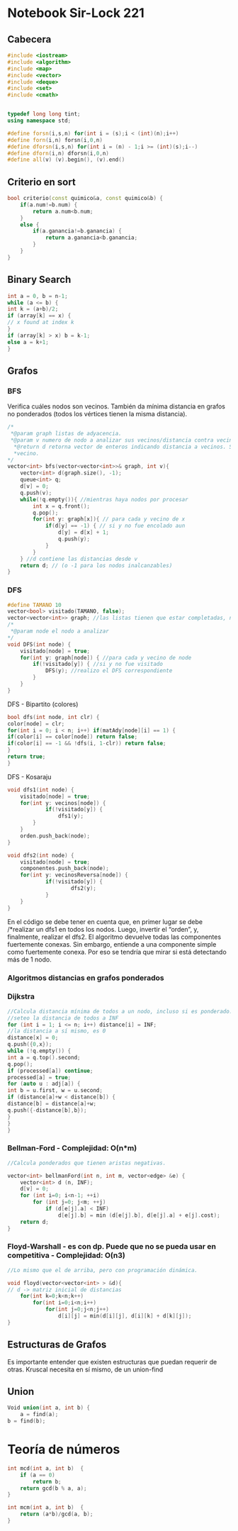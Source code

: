 # Notebook Sir-Lock 221

## Cabecera

```c++
#include <iostream>
#include <algorithm>
#include <map>
#include <vector>
#include <deque>
#include <set>
#include <cmath>


typedef long long tint;
using namespace std;

#define forsn(i,s,n) for(int i = (s);i < (int)(n);i++)
#define forn(i,n) forsn(i,0,n)
#define dforsn(i,s,n) for(int i = (n) - 1;i >= (int)(s);i--)
#define dforn(i,n) dforsn(i,0,n)
#define all(v) (v).begin(), (v).end()
```

## Criterio en sort

```c++
bool criterio(const quimico&a, const quimico&b) {
    if(a.num!=b.num) {
        return a.num<b.num;
    }
    else {
        if(a.ganancia!=b.ganancia) {
            return a.ganancia<b.ganancia;
        }
    }
}
```

## Binary Search

```c++
int a = 0, b = n-1;
while (a <= b) {
int k = (a+b)/2;
if (array[k] == x) {
// x found at index k
}
if (array[k] > x) b = k-1;
else a = k+1;
}
```

## Grafos 
### BFS

Verifica cuáles nodos son vecinos. También da mínima distancia en grafos no ponderados (todos los vértices tienen la misma distancia).
```c++
/*
 *@param graph listas de adyacencia.
 *@param v numero de nodo a analizar sus vecinos/distancia contra vecinos.
  *@return d retorna vector de enteros indicando distancia a vecinos. Si la distancia es = -1, entonces no es                                                         
  *vecino.
*/
vector<int> bfs(vector<vector<int>>& graph, int v){
    vector<int> d(graph.size(), -1);
    queue<int> q;
    d[v] = 0;
    q.push(v);
    while(!q.empty()){ //mientras haya nodos por procesar
        int x = q.front();
        q.pop();
        for(int y: graph[x]){ // para cada y vecino de x
            if(d[y] == -1) { // si y no fue encolado aun
                d[y] = d[x] + 1;
                q.push(y);
            }
        }
    } //d contiene las distancias desde v
    return d; // (o -1 para los nodos inalcanzables)
}
```

### DFS

```c++
#define TAMANO 10
vector<bool> visitado(TAMANO, false);
vector<vector<int>> graph; //las listas tienen que estar completadas, no podes hacer DFS de la nada :P
/*
 *@param node el nodo a analizar
*/
void DFS(int node) {
    visitado[node] = true;
    for(int y: graph[node]) { //para cada y vecino de node
        if(!visitado[y]) { //si y no fue visitado
            DFS(y); //realizo el DFS correspondiente
        }
    }
}
```

DFS - Bipartito (colores)

```c++
bool dfs(int node, int clr) {
color[node] = clr;
for(int i = 0; i < n; i++) if(matAdy[node][i] == 1) {
if(color[i] == color[node]) return false;
if(color[i] == -1 && !dfs(i, 1-clr)) return false;
}
return true;
}
```

DFS - Kosaraju
```c++
void dfs1(int node) {
    visitado[node] = true;
    for(int y: vecinos[node]) {
            if(!visitado[y]) { 
                dfs1(y);
        }
    }
    orden.push_back(node);
}

void dfs2(int node) {
    visitado[node] = true;
    componentes.push_back(node);
    for(int y: vecinosReversa[node]) { 
            if(!visitado[y]) {
                    dfs2(y);
            }
    }
}
```

En el código se debe tener en cuenta que, en primer lugar se debe /*realizar un dfs1 en todos los nodos. Luego, invertir el “orden”, y, finalmente, realizar el dfs2. El algoritmo devuelve todas las componentes fuertemente conexas. Sin embargo, entiende a una componente simple como fuertemente conexa. Por eso se tendría que mirar si está detectando más de 1 nodo.

### Algoritmos distancias en grafos ponderados

### Dijkstra

```c++
//Calcula distancia mínima de todos a un nodo, incluso si es ponderado. Las aristas NO pueden ser negativas.
//seteo la distancia de todos a INF
for (int i = 1; i <= n; i++) distance[i] = INF;
//la distancia a sí mismo, es 0
distance[x] = 0;
q.push({0,x});
while (!q.empty()) {
int a = q.top().second;
q.pop();
if (processed[a]) continue;
processed[a] = true;
for (auto u : adj[a]) {
int b = u.first, w = u.second;
if (distance[a]+w < distance[b]) {
distance[b] = distance[a]+w;
q.push({-distance[b],b});
}
}
}
```
### Bellman-Ford - Complejidad: O(n*m)

```c++
//Calcula ponderados que tienen aristas negativas.

vector<int> bellmanFord(int n, int m, vector<edge> &e) {
    vector<int> d (n, INF);
    d[v] = 0;
    for (int i=0; i<n-1; ++i)
        for (int j=0; j<m; ++j)
            if (d[e[j].a] < INF)
                d[e[j].b] = min (d[e[j].b], d[e[j].a] + e[j].cost);
    return d;
}
```

### Floyd-Warshall - es con dp. Puede que no se pueda usar en competitiva - Complejidad: O(n3)


```c++
//Lo mismo que el de arriba, pero con programación dinámica.

void floyd(vector<vector<int> > &d){
// d -> matriz inicial de distancias
    for(int k=0;k<n;k++)
        for(int i=0;i<n;i++)
            for(int j=0;j<n;j++)
                d[i][j] = min(d[i][j], d[i][k] + d[k][j]);
}
```

## Estructuras de Grafos
Es importante entender que existen estructuras que puedan requerir de otras. Kruscal necesita en sí mismo, de un union-find

## Union

```c++
Void union(int a, int b) {
    a = find(a);
b = find(b);
```

# Teoría de números

```c++
int mcd(int a, int b)  {  
    if (a == 0)
        return b;  
    return gcd(b % a, a);  
}  
```

```c++
int mcm(int a, int b)  {  
    return (a*b)/gcd(a, b);  
} 
```
